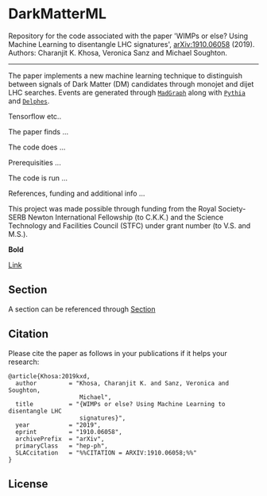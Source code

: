 # DarkMatterML
Repository for the code associated with the paper 'WIMPs or else? Using Machine Learning to disentangle LHC signatures', [arXiv:1910.06058](https://arxiv.org/abs/1910.06058) (2019). Authors: Charanjit K. Khosa, Veronica Sanz and Michael Soughton.

<!--- <div align="center"> --->
<!--- <img src=".github/Logo_main_black.png", width="300"> --->
<!--- </div> --->

-----------------

The paper implements a new machine learning technique to distinguish between signals of Dark Matter (DM) candidates through monojet and dijet LHC searches. Events are generated through [`MadGraph`](https://arxiv.org/abs/1106.0522) along with [`Pythia`](https://arxiv.org/abs/0710.3820) and [`Delphes`](https://arxiv.org/abs/1307.6346). 

Tensorflow etc..

The paper finds ...

The code does ...

Prerequisities ...

The code is run ...

References, funding and additional info ...

This project was made possible through funding from the Royal Society-SERB Newton International Fellowship (to C.K.K.) and the Science Technology and Facilities Council (STFC) under grant number (to V.S. and M.S.).

**Bold**

[Link](https://www.wikipedia.org)

## Section

A section can be referenced through [Section](#section)






## Citation
Please cite the paper as follows in your publications if it helps your research:

    @article{Khosa:2019kxd,
      author         = "Khosa, Charanjit K. and Sanz, Veronica and Soughton,
                        Michael",
      title          = "{WIMPs or else? Using Machine Learning to disentangle LHC
                        signatures}",
      year           = "2019",
      eprint         = "1910.06058",
      archivePrefix  = "arXiv",
      primaryClass   = "hep-ph",
      SLACcitation   = "%%CITATION = ARXIV:1910.06058;%%"
    }

## License
